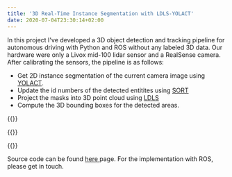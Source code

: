 ```yaml
---
title: '3D Real-Time Instance Segmentation with LDLS-YOLACT'
date: 2020-07-04T23:30:14+02:00
---
```


In this project I've developed a 3D object detection and tracking pipeline for autonomous driving with Python and ROS without any labeled 3D data. Our hardware were only  a Livox mid-100 lidar sensor and a RealSense camera. After calibrating the sensors, the pipeline is as follows: 

- Get 2D instance segmentation of the current camera image using [YOLACT](https://arxiv.org/abs/1904.02689).
- Update the id numbers of the detected entitites using [SORT](https://arxiv.org/abs/1602.00763)
- Project the masks into 3D point cloud using [LDLS](https://arxiv.org/abs/1910.13955)
- Compute the 3D bounding boxes for the detected areas.

{{<youtube h26dd4iHiVg>}}

{{<youtube uLb_L60hxHc>}}

{{<youtube FFxR8pmEyY0>}}

Source code can be found  [here ](["https://github.com/keremyldrr/3D-Instance-Segmentation-with-LDLS-YOLACT"])page. For the implementation with ROS, please get in touch.
